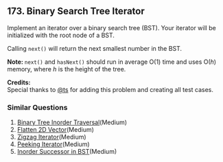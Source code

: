 ## 173. Binary Search Tree Iterator

<p>Implement an iterator over a binary search tree (BST). Your iterator will be initialized with the root node of a BST.</p>

<p>Calling <code>next()</code> will return the next smallest number in the BST.</p>

<p><b>Note: </b><code>next()</code> and <code>hasNext()</code> should run in average O(1) time and uses O(<i>h</i>) memory, where <i>h</i> is the height of the tree. </p>

<p><b>Credits:</b><br />Special thanks to <a href="https://oj.leetcode.com/discuss/user/ts">@ts</a> for adding this problem and creating all test cases.</p>

### Similar Questions
  1. [Binary Tree Inorder Traversal](https://github.com/openset/leetcode/tree/master/solution/binary-tree-inorder-traversal)(Medium)
  1. [Flatten 2D Vector](https://github.com/openset/leetcode/tree/master/solution/flatten-2d-vector)(Medium)
  1. [Zigzag Iterator](https://github.com/openset/leetcode/tree/master/solution/zigzag-iterator)(Medium)
  1. [Peeking Iterator](https://github.com/openset/leetcode/tree/master/solution/peeking-iterator)(Medium)
  1. [Inorder Successor in BST](https://github.com/openset/leetcode/tree/master/solution/inorder-successor-in-bst)(Medium)
